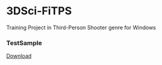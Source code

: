 # 3DSci-FiTPS
Training Project in Third-Person Shooter genre for Windows

### TestSample
[Download](https://github.com/Krusnik777/3DSci-FiTPS/releases/tag/0.1)
